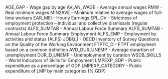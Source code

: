 AGE_GAP 		- Wage gap by age
AV_AN_WAGE 		- Average annual wages
RMW 			- Real minimum wages
MIN2AVE 		- Minimum relative to average wages of full-time workers
EAR_MEI 		- Hourly Earnings
EPL_OV 			- Strictness of employment protection – individual and collective dismissals (regular contracts)
ALFS_SUMTAB 		- Annual Labour Force Summary
ALFS_SUMTAB 		- Annual Labour Force Summary Employment
ALFS_EMP 		- Employment by activities and status (ALFS)
JOBQ_I 			- OECD Inventory of Survey Questions on the Quality of the Working Environment
FTPTC_D 		- FTPT employment based on a common definition
AVD_DUR_UNEMP 		- Average durartion of unemployment
DUR_D_UNEMP 		- Unemployment by duration
WSDB_SKILLS 		- World Indicators of Skills for Employment
LMPEXP_GDP 		- Public expenditure as a percentage of GDP
LMPEXP_CATEGORY 	- Public expenditure of LMP by main categories (% GDP)
